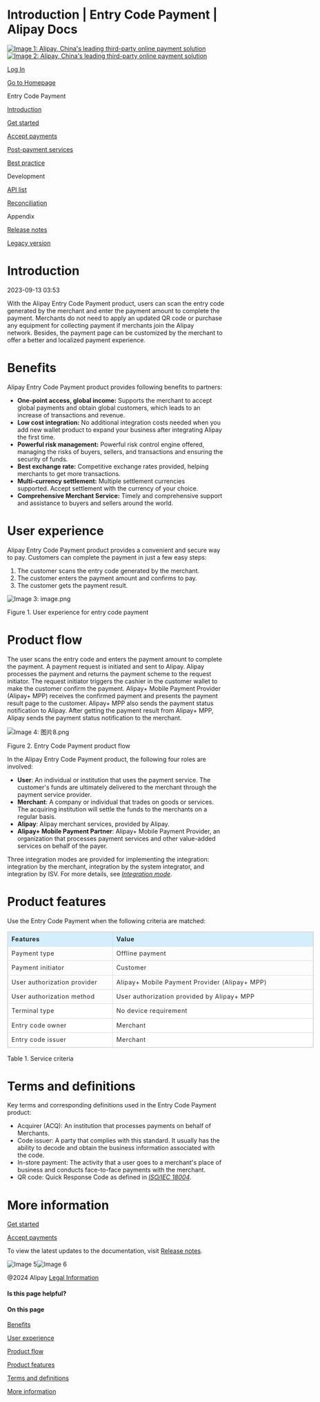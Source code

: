 Introduction | Entry Code Payment | Alipay Docs
===============
                        

[![Image 1: Alipay, China's leading third-party online payment solution](https://ac.alipay.com/storage/2024/3/26/d66c43c0-440d-4c97-9976-f2028a2c8c5e.svg)![Image 2: Alipay, China's leading third-party online payment solution](https://ac.alipay.com/storage/2024/3/26/a48bd336-aea0-4f16-bf83-616eacbb4434.svg)](/docs/)

[Log In](https://global.alipay.com/ilogin/account_login.htm?goto=https%3A%2F%2Fglobal.alipay.com%2Fdocs%2Fac%2Fams_ec%2Fintroduction)

[Go to Homepage](../../)

Entry Code Payment

[Introduction](/docs/ac/ams_ec/introduction)

[Get started](/docs/ac/ams_ec/start)

[Accept payments](/docs/ac/ams_ec/acceptpayment)

[Post-payment services](/docs/ac/ams_ec/postpayment)

[Best practice](/docs/ac/ams_ec/bp)

Development

[API list](/docs/ac/ams_ec/apilist)

[Reconciliation](/docs/ac/ams_ec/reconcile)

Appendix

[Release notes](/docs/ac/ams_ec/releasenotes)

[Legacy version](/docs/ac/ams_ec/cvgicc)

Introduction
============

2023-09-13 03:53

With the Alipay Entry Code Payment product, users can scan the entry code generated by the merchant and enter the payment amount to complete the payment. Merchants do not need to apply an updated QR code or purchase any equipment for collecting payment if merchants join the Alipay network. Besides, the payment page can be customized by the merchant to offer a better and localized payment experience.

Benefits
========

Alipay Entry Code Payment product provides following benefits to partners:

*   **One-point access, global income:** Supports the merchant to accept global payments and obtain global customers, which leads to an increase of transactions and revenue. 
*   **Low cost integration:** No additional integration costs needed when you add new wallet product to expand your business after integrating Alipay the first time.
*   **Powerful risk management:** Powerful risk control engine offered, managing the risks of buyers, sellers, and transactions and ensuring the security of funds.
*   **Best exchange rate:** Competitive exchange rates provided, helping merchants to get more transactions. 
*   **Multi-currency settlement:** Multiple settlement currencies supported. Accept settlement with the currency of your choice.
*   **Comprehensive Merchant Service:** Timely and comprehensive support and assistance to buyers and sellers around the world. 

User experience
===============

Alipay Entry Code Payment product provides a convenient and secure way to pay. Customers can complete the payment in just a few easy steps:

1.  The customer scans the entry code generated by the merchant.
2.  The customer enters the payment amount and confirms to pay.
3.  The customer gets the payment result.

![Image 3: image.png](https://idocs-assets.marmot-cloud.com/storage/idocs87c36dc8dac653c1/1592971569720-042d0976-1ee8-40ed-a321-dc86f956bcd7.png)

Figure 1. User experience for entry code payment

Product flow
============

The user scans the entry code and enters the payment amount to complete the payment. A payment request is initiated and sent to Alipay. Alipay processes the payment and returns the payment scheme to the request initiator. The request initiator triggers the cashier in the customer wallet to make the customer confirm the payment. Alipay+ Mobile Payment Provider (Alipay+ MPP) receives the confirmed payment and presents the payment result page to the customer. Alipay+ MPP also sends the payment status notification to Alipay. After getting the payment result from Alipay+ MPP, Alipay sends the payment status notification to the merchant.

![Image 4: 图片8.png](https://idocs-assets.marmot-cloud.com/storage/idocs87c36dc8dac653c1/1630565139089-31ed4543-9c57-45a9-9383-18e9ec59d3c3.png)

Figure 2. Entry Code Payment product flow

In the Alipay Entry Code Payment product, the following four roles are involved:

*   **User**: An individual or institution that uses the payment service. The customer's funds are ultimately delivered to the merchant through the payment service provider.
*   **Merchant**: A company or individual that trades on goods or services. The acquiring institution will settle the funds to the merchants on a regular basis.
*   **Alipay**: Alipay merchant services, provided by Alipay.
*   **Alipay+ Mobile Payment Partner**: Alipay+ Mobile Payment Provider, an organization that processes payment services and other value-added services on behalf of the payer.

Three integration modes are provided for implementing the integration: integration by the merchant, integration by the system integrator, and integration by ISV. For more details, see [_Integration mode_](https://global.alipay.com/doc/ams_ec/intmode).

Product features
================

Use the Entry Code Payment when the following criteria are matched:

<table style="width:711px;outline:none;border-collapse:collapse;border:1px solid rgb(217, 217, 217)" class="lake-table"><colgroup><col width="244" span="1"><col width="467" span="1"></colgroup><tbody><tr style="height:33px"><td style="background-color:rgb(212, 238, 252);min-width:90px;font-size:14px;white-space:normal;overflow-wrap:break-word;border:1px solid rgb(217, 217, 217);padding:4px 8px;cursor:default"><p data-lake-id="74b0ccfd54537136672f89ab45e2f99a" style="font-size:14px;color:rgb(38, 38, 38);line-height:1.74;letter-spacing:0.05em;outline-style:none;overflow-wrap:break-word;margin:0px"><span style="color:#262626"><strong>Features</strong></span></p></td><td style="background-color:rgb(212, 238, 252);min-width:90px;font-size:14px;white-space:normal;overflow-wrap:break-word;border:1px solid rgb(217, 217, 217);padding:4px 8px;cursor:default"><p data-lake-id="651b53e4b1a9306b5029591a6b2515b3" style="font-size:14px;color:rgb(38, 38, 38);line-height:1.74;letter-spacing:0.05em;outline-style:none;overflow-wrap:break-word;margin:0px"><span style="color:#262626"><strong>Value</strong></span></p></td></tr><tr style="height:33px"><td style="min-width:90px;font-size:14px;white-space:normal;overflow-wrap:break-word;border:1px solid rgb(217, 217, 217);padding:4px 8px;cursor:default"><p data-lake-id="629cebcab548628d217e5f6728d8b0e7" style="font-size:14px;color:rgb(38, 38, 38);line-height:1.74;letter-spacing:0.05em;outline-style:none;overflow-wrap:break-word;margin:0px">Payment type</p></td><td style="min-width:90px;font-size:14px;white-space:normal;overflow-wrap:break-word;border:1px solid rgb(217, 217, 217);padding:4px 8px;cursor:default"><p data-lake-id="e03c1235efc43b622163ee54f353e39f" style="font-size:14px;color:rgb(38, 38, 38);line-height:1.74;letter-spacing:0.05em;outline-style:none;overflow-wrap:break-word;margin:0px">Offline payment</p></td></tr><tr style="height:33px"><td style="min-width:90px;font-size:14px;white-space:normal;overflow-wrap:break-word;border:1px solid rgb(217, 217, 217);padding:4px 8px;cursor:default"><p data-lake-id="535b4467fc9e92d88d878bb25d512db6" style="font-size:14px;color:rgb(38, 38, 38);line-height:1.74;letter-spacing:0.05em;outline-style:none;overflow-wrap:break-word;margin:0px">Payment initiator</p></td><td style="min-width:90px;font-size:14px;white-space:normal;overflow-wrap:break-word;border:1px solid rgb(217, 217, 217);padding:4px 8px;cursor:default"><p data-lake-id="3358b85f7e683d6e0603d30b4df0c462" style="font-size:14px;color:rgb(38, 38, 38);line-height:1.74;letter-spacing:0.05em;outline-style:none;overflow-wrap:break-word;margin:0px">Customer</p></td></tr><tr style="height:33px"><td style="min-width:90px;font-size:14px;white-space:normal;overflow-wrap:break-word;border:1px solid rgb(217, 217, 217);padding:4px 8px;cursor:default"><p data-lake-id="f1d19796a2f64bb3e3d3dcfc96001b77" style="font-size:14px;color:rgb(38, 38, 38);line-height:1.74;letter-spacing:0.05em;outline-style:none;overflow-wrap:break-word;margin:0px">User authorization provider</p></td><td style="min-width:90px;font-size:14px;white-space:normal;overflow-wrap:break-word;border:1px solid rgb(217, 217, 217);padding:4px 8px;cursor:default"><p data-lake-id="8bd4c0377680d8a5fa80eaf0abacee86" style="font-size:14px;color:rgb(38, 38, 38);line-height:1.74;letter-spacing:0.05em;outline-style:none;overflow-wrap:break-word;margin:0px"><span>Alipay+ Mobile Payment Provider</span> (Alipay+ MPP)</p></td></tr><tr style="height:33px"><td style="min-width:90px;font-size:14px;white-space:normal;overflow-wrap:break-word;border:1px solid rgb(217, 217, 217);padding:4px 8px;cursor:default"><p data-lake-id="6088085e4b0b47003b19f2d8bf0ba3b0" style="font-size:14px;color:rgb(38, 38, 38);line-height:1.74;letter-spacing:0.05em;outline-style:none;overflow-wrap:break-word;margin:0px">User authorization method</p></td><td style="min-width:90px;font-size:14px;white-space:normal;overflow-wrap:break-word;border:1px solid rgb(217, 217, 217);padding:4px 8px;cursor:default"><p data-lake-id="b624ce5134392d84f70ab9ecfb16004a" style="font-size:14px;color:rgb(38, 38, 38);line-height:1.74;letter-spacing:0.05em;outline-style:none;overflow-wrap:break-word;margin:0px"><span>User authorization provided by </span>Alipay+ MPP</p></td></tr><tr style="height:33px"><td colspan="1" style="vertical-align:top;background-color:rgb(255, 255, 255);color:rgb(38, 38, 38);min-width:90px;font-size:14px;white-space:normal;overflow-wrap:break-word;border:1px solid rgb(217, 217, 217);padding:4px 8px;cursor:default"><p data-lake-id="19b0d02fa44d291d9840b9ad975d0f6b" style="font-size:14px;color:rgb(38, 38, 38);line-height:1.74;letter-spacing:0.05em;outline-style:none;overflow-wrap:break-word;margin:0px">Terminal type</p></td><td colspan="1" style="vertical-align:top;background-color:rgb(255, 255, 255);color:rgb(38, 38, 38);min-width:90px;font-size:14px;white-space:normal;overflow-wrap:break-word;border:1px solid rgb(217, 217, 217);padding:4px 8px;cursor:default"><p data-lake-id="023bc4c7b9cdaddcc4000972cf517196" style="font-size:14px;color:rgb(38, 38, 38);line-height:1.74;letter-spacing:0.05em;outline-style:none;overflow-wrap:break-word;margin:0px">No device requirement</p></td></tr><tr style="height:33px"><td colspan="1" style="vertical-align:top;background-color:rgb(255, 255, 255);color:rgb(38, 38, 38);min-width:90px;font-size:14px;white-space:normal;overflow-wrap:break-word;border:1px solid rgb(217, 217, 217);padding:4px 8px;cursor:default"><p data-lake-id="9a425416bc5aa1de111127b61de8c4bf" style="font-size:14px;color:rgb(38, 38, 38);line-height:1.74;letter-spacing:0.05em;outline-style:none;overflow-wrap:break-word;margin:0px">Entry code owner</p></td><td colspan="1" style="vertical-align:top;background-color:rgb(255, 255, 255);color:rgb(38, 38, 38);min-width:90px;font-size:14px;white-space:normal;overflow-wrap:break-word;border:1px solid rgb(217, 217, 217);padding:4px 8px;cursor:default"><p data-lake-id="993b57cd02579f5fe73472302285dffa" style="font-size:14px;color:rgb(38, 38, 38);line-height:1.74;letter-spacing:0.05em;outline-style:none;overflow-wrap:break-word;margin:0px">Merchant</p></td></tr><tr style="height:33px"><td colspan="1" style="vertical-align:top;background-color:rgb(255, 255, 255);color:rgb(38, 38, 38);min-width:90px;font-size:14px;white-space:normal;overflow-wrap:break-word;border:1px solid rgb(217, 217, 217);padding:4px 8px;cursor:default"><p data-lake-id="6b9854279a2011ef7d0730288156b9b2" style="font-size:14px;color:rgb(38, 38, 38);line-height:1.74;letter-spacing:0.05em;outline-style:none;overflow-wrap:break-word;margin:0px">Entry code issuer</p></td><td colspan="1" style="vertical-align:top;background-color:rgb(255, 255, 255);color:rgb(38, 38, 38);min-width:90px;font-size:14px;white-space:normal;overflow-wrap:break-word;border:1px solid rgb(217, 217, 217);padding:4px 8px;cursor:default"><p data-lake-id="adc3f94994b32b8151cab45ba19c704b" style="font-size:14px;color:rgb(38, 38, 38);line-height:1.74;letter-spacing:0.05em;outline-style:none;overflow-wrap:break-word;margin:0px">Merchant</p></td></tr></tbody></table>

Table 1. Service criteria

Terms and definitions
=====================

Key terms and corresponding definitions used in the Entry Code Payment product:

*   Acquirer (ACQ): An institution that processes payments on behalf of Merchants.
*   Code issuer: A party that complies with this standard. It usually has the ability to decode and obtain the business information associated with the code.
*   In-store payment: The activity that a user goes to a merchant's place of business and conducts face-to-face payments with the merchant.
*   QR code: Quick Response Code as defined in [_ISO/IEC 18004_](https://www.iso.org/standard/62021.html).

More information
================

[Get started](https://global.alipay.com/docs/ac/ams_ec/start)

[Accept payments](https://global.alipay.com/docs/ac/ams_ec/acceptpayment)

To view the latest updates to the documentation, visit [Release notes](https://global.alipay.com/docs/releasenotes).

![Image 5](https://ac.alipay.com/storage/2021/5/20/19b2c126-9442-4f16-8f20-e539b1db482a.png)![Image 6](https://ac.alipay.com/storage/2021/5/20/e9f3f154-dbf0-455f-89f0-b3d4e0c14481.png)

@2024 Alipay [Legal Information](https://global.alipay.com/docs/ac/platform/membership)

#### Is this page helpful?

#### On this page

[Benefits](#nLf1i "Benefits")

[User experience](#6nnxD "User experience")

[Product flow](#cwR5x "Product flow")

[Product features](#lECjm "Product features")

[Terms and definitions](#GgxiV "Terms and definitions")

[More information](#WJoMx "More information")